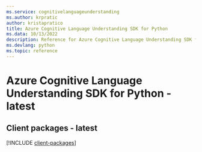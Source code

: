 ```yaml
---
ms.service: cognitivelanguageunderstanding
ms.author: krpratic
author: kristapratico
title: Azure Cognitive Language Understanding SDK for Python
ms.data: 10/13/2022
description: Reference for Azure Cognitive Language Understanding SDK for Python
ms.devlang: python
ms.topic: reference
---
```

# Azure Cognitive Language Understanding SDK for Python - latest

## Client packages - latest
[!INCLUDE [client-packages](cognitive-language-understanding-client-index.md)]